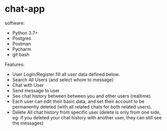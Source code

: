 # chat-app
software:
<ul>
  <li>Python 3.7+</li>
  <li>Postgres</li>
  <li>Postman</li>
  <li>Pycharm</li>
  <li>git bash</li>
 </ul

# Features:
<ul>
  <li>User Login/Register fill all user data defined below.</li>
  <li>Search All Users (and select whom to message)</li>
  <li>Chat with User</li>
  <li>Send message to user</li>
  <li>See chat history between between you and other users (realtime)</li>
  <li>Each user can edit their basic data, and set their account to be permanently deleted (with all related chats for both related users).</li>
  <li>Delete All chat history from specific user (delete is only from one side, eg: if you deleted your chat history with another user, they can still see the messages)</li>
  
</ul>
